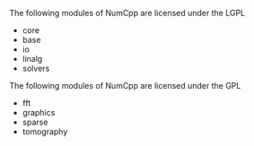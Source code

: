 The following modules of NumCpp are licensed under the LGPL
- core
- base
- io
- linalg
- solvers

The following modules of NumCpp are licensed under the GPL
- fft
- graphics
- sparse
- tomography
